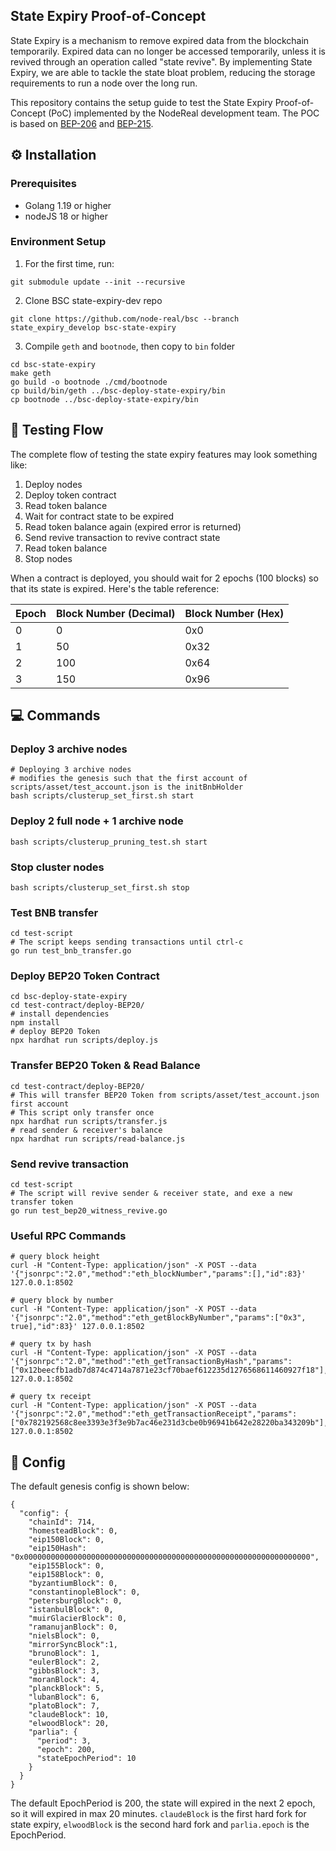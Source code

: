 ## State Expiry Proof-of-Concept

State Expiry is a mechanism to remove expired data from the blockchain temporarily. Expired data can no longer be accessed temporarily, unless it is revived through an operation called "state revive". By implementing State Expiry, we are able to tackle the state bloat problem, reducing the storage requirements to run a node over the long run.

This repository contains the setup guide to test the State Expiry Proof-of-Concept (PoC) implemented by the NodeReal development team. The POC is based on [BEP-206](https://github.com/setunapo/BEPs/blob/bep205_state_expiry/BEP206.md) and [BEP-215](https://github.com/bnb-chain/BEPs/pull/215).

## ⚙️ Installation

### Prerequisites

- Golang 1.19 or higher
- nodeJS 18 or higher

### Environment Setup

1. For the first time, run:

```
git submodule update --init --recursive
```

2. Clone BSC state-expiry-dev repo

```
git clone https://github.com/node-real/bsc --branch state_expiry_develop bsc-state-expiry
```

3. Compile `geth` and `bootnode`, then copy to `bin` folder

```
cd bsc-state-expiry
make geth
go build -o bootnode ./cmd/bootnode
cp build/bin/geth ../bsc-deploy-state-expiry/bin
cp bootnode ../bsc-deploy-state-expiry/bin
```

## 🤖 Testing Flow

The complete flow of testing the state expiry features may look something like:

1. Deploy nodes
2. Deploy token contract
3. Read token balance
4. Wait for contract state to be expired
5. Read token balance again (expired error is returned)
6. Send revive transaction to revive contract state
7. Read token balance
8. Stop nodes

When a contract is deployed, you should wait for 2 epochs (100 blocks) so that its state is expired. Here's the table reference:

| Epoch | Block Number (Decimal) | Block Number (Hex) |
| ----- | ---------------------- | ------------------ |
| 0     | 0                      | 0x0                |
| 1     | 50                     | 0x32               |
| 2     | 100                    | 0x64               |
| 3     | 150                    | 0x96               |

## 💻 Commands

### Deploy 3 archive nodes

```
# Deploying 3 archive nodes
# modifies the genesis such that the first account of scripts/asset/test_account.json is the initBnbHolder
bash scripts/clusterup_set_first.sh start
```

### Deploy 2 full node + 1 archive node

```
bash scripts/clusterup_pruning_test.sh start
```

### Stop cluster nodes

```
bash scripts/clusterup_set_first.sh stop
```

### Test BNB transfer

```
cd test-script
# The script keeps sending transactions until ctrl-c
go run test_bnb_transfer.go
```

### Deploy BEP20 Token Contract

```
cd bsc-deploy-state-expiry
cd test-contract/deploy-BEP20/
# install dependencies
npm install
# deploy BEP20 Token
npx hardhat run scripts/deploy.js
```

### Transfer BEP20 Token & Read Balance

```
cd test-contract/deploy-BEP20/
# This will transfer BEP20 Token from scripts/asset/test_account.json first account
# This script only transfer once
npx hardhat run scripts/transfer.js
# read sender & receiver's balance
npx hardhat run scripts/read-balance.js
```

### Send revive transaction

```
cd test-script
# The script will revive sender & receiver state, and exe a new transfer token
go run test_bep20_witness_revive.go
```

### Useful RPC Commands

```
# query block height
curl -H "Content-Type: application/json" -X POST --data '{"jsonrpc":"2.0","method":"eth_blockNumber","params":[],"id":83}' 127.0.0.1:8502

# query block by number
curl -H "Content-Type: application/json" -X POST --data '{"jsonrpc":"2.0","method":"eth_getBlockByNumber","params":["0x3", true],"id":83}' 127.0.0.1:8502

# query tx by hash
curl -H "Content-Type: application/json" -X POST --data '{"jsonrpc":"2.0","method":"eth_getTransactionByHash","params":["0x12beecfb1adb7d874c4714a7871e23cf70baef612235d1276568611460927f18"],"id":83}' 127.0.0.1:8502

# query tx receipt
curl -H "Content-Type: application/json" -X POST --data '{"jsonrpc":"2.0","method":"eth_getTransactionReceipt","params":["0x782192568c8ee3393e3f3e9b7ac46e231d3cbe0b96941b642e28220ba343209b"],"id":83}' 127.0.0.1:8502
```

## 📝 Config

The default genesis config is shown below:

```
{
  "config": {
    "chainId": 714,
    "homesteadBlock": 0,
    "eip150Block": 0,
    "eip150Hash": "0x0000000000000000000000000000000000000000000000000000000000000000",
    "eip155Block": 0,
    "eip158Block": 0,
    "byzantiumBlock": 0,
    "constantinopleBlock": 0,
    "petersburgBlock": 0,
    "istanbulBlock": 0,
    "muirGlacierBlock": 0,
    "ramanujanBlock": 0,
    "nielsBlock": 0,
    "mirrorSyncBlock":1,
    "brunoBlock": 1,
    "eulerBlock": 2,
    "gibbsBlock": 3,
    "moranBlock": 4,
    "planckBlock": 5,
    "lubanBlock": 6,
    "platoBlock": 7,
    "claudeBlock": 10,
    "elwoodBlock": 20,
    "parlia": {
      "period": 3,
      "epoch": 200,
      "stateEpochPeriod": 10
    }
  }
}
```

The default EpochPeriod is 200, the state will expired in the next 2 epoch, so it will expired in max 20 minutes. `claudeBlock` is the first hard fork for state expiry, `elwoodBlock` is the second hard fork and `parlia.epoch` is the EpochPeriod.
